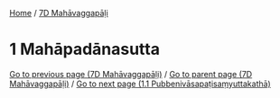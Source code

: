 
[Home](/) / [7D Mahāvaggapāḷi](../7D.md)

# 1 Mahāpadānasutta


[Go to previous page (7D Mahāvaggapāḷi)](0.md) / [Go to parent page (7D Mahāvaggapāḷi)](0.md) / [Go to next page (1.1 Pubbenivāsapaṭisaṃyuttakathā)](1/1.1.md)


